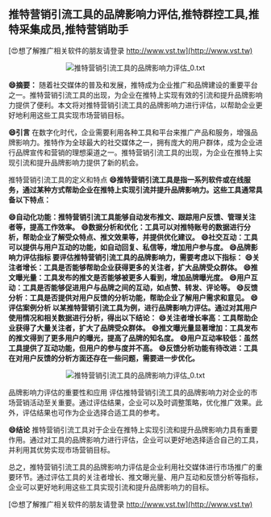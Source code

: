 ## **推特营销引流工具的品牌影响力评估,推特群控工具,推特采集成员,推特营销助手**

[😍想了解推广相关软件的朋友请登录 http://www.vst.tw](http://www.vst.tw)

 <center><img src="https://vst.tw/MP4/tuiguang/png/2.png" alt="推特营销引流工具的品牌影响力评估_0.txt"></center>

**😄摘要：**
随着社交媒体的普及和发展，推特成为企业推广和品牌建设的重要平台之一。推特营销引流工具的出现，为企业在推特上实现有效的引流和提升品牌影响力提供了便利。本文将对推特营销引流工具的品牌影响力进行评估，以帮助企业更好地利用这些工具实现市场营销目标。

**😄引言**
在数字化时代，企业需要利用各种工具和平台来推广产品和服务，增强品牌影响力。推特作为全球最大的社交媒体之一，拥有庞大的用户群体，成为企业进行品牌宣传和营销的理想渠道之一。推特营销引流工具的出现，为企业在推特上实现引流和提升品牌影响力提供了新的机会。

推特营销引流工具的定义和特点
**😄推特营销引流工具是指一系列软件或在线服务，通过某种方式帮助企业在推特上实现引流并提升品牌影响力。这些工具通常具备以下特点：**

**😄自动化功能：推特营销引流工具能够自动发布推文、跟踪用户反馈、管理关注者等，提高工作效率。**
**😄数据分析和优化：工具可以对推特账号的数据进行分析，帮助企业了解受众特点、推文效果等，并提供优化建议。**
**😄社交互动：工具可以提供与用户互动的功能，如自动回复、私信等，增加用户参与度。**
**😄品牌影响力评估指标 要评估推特营销引流工具的品牌影响力，需要考虑以下指标：**
**😄关注者增长：工具是否能够帮助企业获得更多的关注者，扩大品牌受众群体。**
**😄推文曝光量：工具发布的推文是否能够被更多人看到，增加品牌曝光度。**
**😄用户互动：工具是否能够促进用户与品牌之间的互动，如点赞、转发、评论等。**
**😄反馈分析：工具是否提供对用户反馈的分析功能，帮助企业了解用户需求和意见。**
**😄评估案例分析 以某推特营销引流工具为例，进行品牌影响力评估。通过对其用户使用情况和相关数据进行分析，得出以下结论：**
**😄关注者增长率高：工具帮助企业获得了大量关注者，扩大了品牌受众群体。**
**😄推文曝光量显著增加：工具发布的推文得到了更多用户的曝光，提高了品牌的知名度。**
**😄用户互动率较低：虽然工具提供了互动功能，但用户的参与度并不高。**
**😄反馈分析功能有待改进：工具在对用户反馈的分析方面还存在一些问题，需要进一步优化。**

 <center><img src="https://vst.tw/MP4/tuiguang/png/6.png" alt="推特营销引流工具的品牌影响力评估_0.txt"></center>

品牌影响力评估的重要性和应用
评估推特营销引流工具的品牌影响力对企业的市场营销活动至关重要。通过评估结果，企业可以及时调整策略，优化推广效果。此外，评估结果也可作为企业选择合适工具的参考。

**😄结论**
推特营销引流工具对于企业在推特上实现引流和提升品牌影响力具有重要作用。通过对工具的品牌影响力进行评估，企业可以更好地选择适合自己的工具，并利用其优势实现市场营销目标。

总之，推特营销引流工具的品牌影响力评估是企业利用社交媒体进行市场推广的重要环节。通过评估工具的关注者增长、推文曝光量、用户互动和反馈分析等指标，企业可以更好地利用这些工具实现引流和提升品牌影响力的目标。

[😍想了解推广相关软件的朋友请登录 http://www.vst.tw](http://www.vst.tw)



